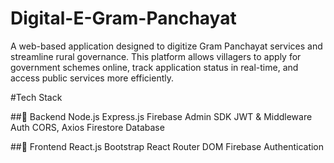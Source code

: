 # Digital-E-Gram-Panchayat
A web-based application designed to digitize Gram Panchayat services and streamline rural governance. This platform allows villagers to apply for government schemes online, track application status in real-time, and access public services more efficiently.

#Tech Stack

##🔧 Backend
Node.js
Express.js
Firebase Admin SDK
JWT & Middleware Auth
CORS, Axios
Firestore Database

##🎨 Frontend
React.js
Bootstrap
React Router DOM
Firebase Authentication
